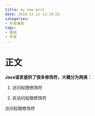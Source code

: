 ```yaml
---
title: my new post
date: 2018-12-12 13:19:53
categories: 
- 并发编程
tags:
- 基础
- 并发
---
```



# 正文

**Java语言提供了很多修饰符，大概分为两类：**

1. 访问权限修饰符 

2. 非访问权限修饰符

访问权限修饰符


